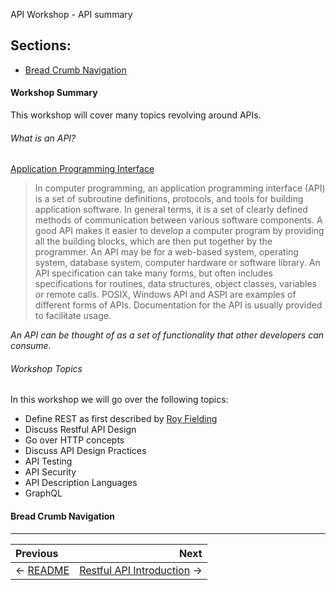 API Workshop - API summary

## Sections:

* [Bread Crumb Navigation](#bread-crumb-navigation)


#### Workshop Summary

This workshop will cover many topics revolving around APIs.

###### What is an API?

[Application Programming Interface](https://en.wikipedia.org/wiki/Application_programming_interface)

> In computer programming, an application programming interface (API) is a set of subroutine definitions, protocols, and tools for building application software. In general terms, it is a set of clearly defined methods of communication between various software components. A good API makes it easier to develop a computer program by providing all the building blocks, which are then put together by the programmer. An API may be for a web-based system, operating system, database system, computer hardware or software library. An API specification can take many forms, but often includes specifications for routines, data structures, object classes, variables or remote calls. POSIX, Windows API and ASPI are examples of different forms of APIs. Documentation for the API is usually provided to facilitate usage.

*An API can be thought of as a set of functionality that other developers can consume.*

###### Workshop Topics

In this workshop we will go over the following topics:

* Define REST as first described by [Roy Fielding](https://en.wikipedia.org/wiki/Roy_Fielding)
* Discuss Restful API Design
* Go over HTTP concepts
* Discuss API Design Practices
* API Testing
* API Security
* API Description Languages
* GraphQL

#### Bread Crumb Navigation
_________________________

Previous | Next
:------- | ---:
← [README](../README.md) | [Restful API Introduction](./restful-intro.md) →
